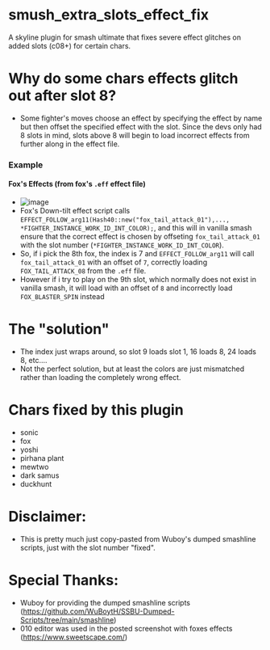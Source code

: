 # smush_extra_slots_effect_fix
A skyline plugin for smash ultimate that fixes severe effect glitches on added slots (c08+) for certain chars.

# Why do some chars effects glitch out after slot 8?
* Some fighter's moves choose an effect by specifying the effect by name but then offset the specified effect with the slot. Since the devs only had 8 slots in mind, slots above 8 will begin to load incorrect effects from further along in the effect file.

### Example
#### Fox's Effects (from fox's `.eff` effect file)
* ![image](https://user-images.githubusercontent.com/77519735/230828848-9ecfff3a-0144-4ae9-b009-a050c8041a27.png)
* Fox's Down-tilt effect script calls `EFFECT_FOLLOW_arg11(Hash40::new("fox_tail_attack_01"),..., *FIGHTER_INSTANCE_WORK_ID_INT_COLOR);`, and this will in vanilla smash ensure that the correct effect is chosen by offseting `fox_tail_attack_01` with the slot number (`*FIGHTER_INSTANCE_WORK_ID_INT_COLOR`).
* So, if i pick the 8th fox, the index is 7 and `EFFECT_FOLLOW_arg11` will call `fox_tail_attack_01` with an offset of `7`, correctly loading `FOX_TAIL_ATTACK_08` from the `.eff` file.
* However if i try to play on the 9th slot, which normally does not exist in vanilla smash, it will load with an offset of `8` and incorrectly load `FOX_BLASTER_SPIN` instead

# The "solution"
* The index just wraps around, so slot 9 loads slot 1, 16 loads 8, 24 loads 8, etc....
* Not the perfect solution, but at least the colors are just mismatched rather than loading the completely wrong effect.

# Chars fixed by this plugin
* sonic
* fox
* yoshi 
* pirhana plant
* mewtwo
* dark samus
* duckhunt

# Disclaimer:
* This is pretty much just copy-pasted from Wuboy's dumped smashline scripts, just with the slot number "fixed".

# Special Thanks:
* Wuboy for providing the dumped smashline scripts (https://github.com/WuBoytH/SSBU-Dumped-Scripts/tree/main/smashline)
* 010 editor was used in the posted screenshot with foxes effects (https://www.sweetscape.com/)

